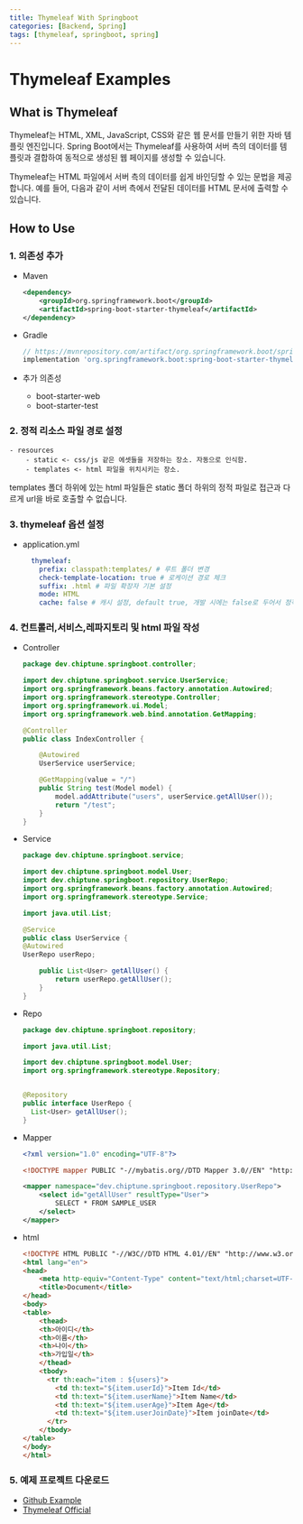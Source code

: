 ```yaml
---
title: Thymeleaf With Springboot
categories: [Backend, Spring]
tags: [thymeleaf, springboot, spring]
---
```



# Thymeleaf Examples

## What is Thymeleaf

Thymeleaf는 HTML, XML, JavaScript, CSS와 같은 웹 문서를 만들기 위한 자바 템플릿 엔진입니다. Spring Boot에서는 Thymeleaf를 사용하여 서버 측의 데이터를 템플릿과 결합하여 동적으로 생성된 웹 페이지를 생성할 수 있습니다.

Thymeleaf는 HTML 파일에서 서버 측의 데이터를 쉽게 바인딩할 수 있는 문법을 제공합니다. 예를 들어, 다음과 같이 서버 측에서 전달된 데이터를 HTML 문서에 출력할 수 있습니다.

## How to Use

### 1. 의존성 추가

- Maven

    ```xml
    <dependency>
        <groupId>org.springframework.boot</groupId>
        <artifactId>spring-boot-starter-thymeleaf</artifactId>
    </dependency>
    ```

- Gradle

    ```gradle
    // https://mvnrepository.com/artifact/org.springframework.boot/spring-boot-starter-thymeleaf
    implementation 'org.springframework.boot:spring-boot-starter-thymeleaf'
    ```

- 추가 의존성
  - boot-starter-web
  - boot-starter-test

### 2. 정적 리소스 파일 경로 설정

```text
- resources
    - static <- css/js 같은 에셋들을 저장하는 장소. 자동으로 인식함.
    - templates <- html 파일을 위치시키는 장소.
```

templates 폴더 하위에 있는 html 파일들은 static 폴더 하위의 정적 파일로 접근과 다르게 url을 바로 호출할 수 없습니다.

### 3. thymeleaf 옵션 설정

- application.yml
  ```yml
    thymeleaf:
      prefix: classpath:templates/ # 루트 폴더 변경
      check-template-location: true # 로케이션 경로 체크
      suffix: .html # 파일 확장자 기본 설정
      mode: HTML
      cache: false # 캐시 설정, default true, 개발 시에는 false로 두어서 정적 파일처럼 사용
  ```

### 4. 컨트롤러,서비스,레파지토리 및 html 파일 작성

- Controller
  ```java
  package dev.chiptune.springboot.controller;
  
  import dev.chiptune.springboot.service.UserService;
  import org.springframework.beans.factory.annotation.Autowired;
  import org.springframework.stereotype.Controller;
  import org.springframework.ui.Model;
  import org.springframework.web.bind.annotation.GetMapping;
  
  @Controller
  public class IndexController {
  
      @Autowired
      UserService userService;
  
      @GetMapping(value = "/")
      public String test(Model model) {
          model.addAttribute("users", userService.getAllUser());
          return "/test";
      }
  }

  ```
- Service
  ```java
  package dev.chiptune.springboot.service;
  
  import dev.chiptune.springboot.model.User;
  import dev.chiptune.springboot.repository.UserRepo;
  import org.springframework.beans.factory.annotation.Autowired;
  import org.springframework.stereotype.Service;
  
  import java.util.List;
  
  @Service
  public class UserService {
  @Autowired
  UserRepo userRepo;
  
      public List<User> getAllUser() {
          return userRepo.getAllUser();
      }
  }

  ```
- Repo
  ```java
  package dev.chiptune.springboot.repository;
  
  import java.util.List;
  
  import dev.chiptune.springboot.model.User;
  import org.springframework.stereotype.Repository;
  
  
  @Repository
  public interface UserRepo {
    List<User> getAllUser();
  }

  ```
- Mapper
  ```xml
  <?xml version="1.0" encoding="UTF-8"?>
  
  <!DOCTYPE mapper PUBLIC "-//mybatis.org//DTD Mapper 3.0//EN" "http://mybatis.org/dtd/mybatis-3-mapper.dtd">
  
  <mapper namespace="dev.chiptune.springboot.repository.UserRepo">
      <select id="getAllUser" resultType="User">
          SELECT * FROM SAMPLE_USER
      </select>
  </mapper>

  ```
- html
  ```html
  <!DOCTYPE HTML PUBLIC "-//W3C//DTD HTML 4.01//EN" "http://www.w3.org/TR/html4/strict.dtd">
  <html lang="en">
  <head>
      <meta http-equiv="Content-Type" content="text/html;charset=UTF-8">
      <title>Document</title>
  </head>
  <body>
  <table>
      <thead>
      <th>아이디</th>
      <th>이름</th>
      <th>나이</th>
      <th>가입일</th>
      </thead>
      <tbody>
        <tr th:each="item : ${users}">
          <td th:text="${item.userId}">Item Id</td>
          <td th:text="${item.userName}">Item Name</td>
          <td th:text="${item.userAge}">Item Age</td>
          <td th:text="${item.userJoinDate}">Item joinDate</td>
        </tr>
      </tbody>
  </table>
  </body>
  </html>

  ```

### 5. 예제 프로젝트 다운로드

- [Github Example](https://github.com/Chiptune93/springboot-examples/tree/thymeleaf)
- [Thymeleaf Official](https://www.thymeleaf.org/doc/tutorials/3.0/usingthymeleaf.html#introducing-thymeleaf)
